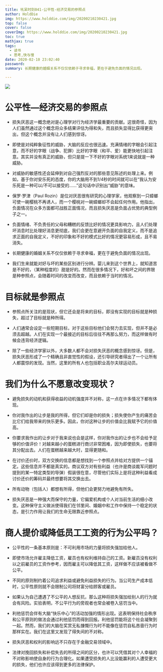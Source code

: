 ```yaml
---
title: 吼呆时刻041-公平性-经济交易的参照点
author: HoldDie
img: https://www.holddie.com/img/20200210230421.jpg
top: false
cover: false
coverImg: https://www.holddie.com/img/20200210230421.jpg
toc: true
mathjax: true
tags:
  - 读书
  - 思考,快与慢
date: 2020-02-10 23:02:40
password:
summary: 长期健康的婚姻关系不仅仅依赖于寻求幸福，更在于避免负面的情况出现。

---
```




![](https://www.holddie.com/img/20200210230421.jpg)



# 公平性—经济交易的参照点

- 损失厌恶这一概念绝对是心理学对行为经济学最重要的贡献。这很奇怪，因为人们虽然通过这个概念将众多结果评估为得和失，而且损失显得比获得更突出，但这个概念并没有让人们感到惊讶。



- 即使是对纯粹象征性的威胁，大脑的反应也很迅速。充满情绪的字眼会引起注意，而不好的字眼（战争、犯罪）比好的字眼（和平、爱）能更快地引起注意。其实并没有真正的威胁，但只是提一下不好的字眼对系统1来说就是一种威胁。



- 对威胁的敏感性还会延伸到对自己强烈反对的那些意见陈述的处理上来。例如，基于你对安乐死的态度，你的大脑用不到1/4秒的时间就可以在“我认为安乐死是一种可以/不可以接受的……”这句话中识别出“威胁”的意味。



- 保罗·罗津（Paul Rozin）是位对厌恶很有研究的心理学家，他观察到一只蟑螂可使一碗樱桃不再诱人，而一个樱桃对一碗蟑螂却不会起任何作用。他指出，负面情况在众多方面都可战胜正面情况，而且损失厌恶是负面占优势的典型例子之一。



- 负面情绪、不负责任的父母和糟糕的反馈比好的情况更具影响力，且人们处理坏消息时比处理好消息更彻底，我们会更在意避开负面的自我定义，而不是追求正面的自我定义，不好的印象和不好的模式比好的情况更容易形成，且不易消失。



- 长期健康的婚姻关系不仅仅依赖于寻求幸福，更在于避免负面的情况出现。



- 我们生来就能对好与坏的某些区别进行分辨。婴儿来到这个世界上，就知道苦是不好的，（某种程度的）甜是好的。然而在很多情况下，好和坏之间的界限是种参照点，会随着时间的改变而改变，而且依赖于当时的情况。



# 目标就是参照点

- 参照点所关注的是现状，但它还会是将来的目标，即没有实现的目标就是种损失，超过了目标就是种所得。



- 人们通常会设定一些短期目标，对于这些目标他们会努力去实现，但并不是必须去超越。人们在实现一个最接近的目标后往往不再那么努力，而这样做有时候会违背经济逻辑。



- 除了一些经济学家以外，大多数人都不会对损失厌恶的概念感到惊讶。但是，损失厌恶形成了一个精确且非直觉性的假设，还引导研究者得出了一个让所有人都震惊的发现。当然，这里的所有人也包括职业高尔夫球运动员。



# 我们为什么不愿意改变现状？

- 避免损失的动机和获得收益的动机强度并不对称，这一点在许多情况下都有体现。



- 你对我作出的让步是我的所得，但它们却是你的损失；损失使你产生的痛苦会比它们给我带来的快乐更多。因此，你对这种让步的价值会比我赋予它的价值高。



- 你要求我作出的让步对于我来说也会是这样，你对我作出的让步也不会给予足够的价值评价！对越来越小的蛋糕进行商讨非常困难，因为即使损失，也要将其分配出去。人们在蛋糕越来越大时，显得更随和。



- 在讨价还价时，双方交换的信息都是想找到一个参照点并给对方提供一个锚定。这些信息并不都是真实的。商议双方对有些利益（也许是商谈裁军问题时提到的某一特定类型的导弹）假装很在意，尽管他们实际上是将这种利益看成讨价还价的筹码并最终想要将其交换出去。



- 所有动物（包括人）都想有所得，但他们会更努力地避免有所失。



- 损失厌恶是一种强大而保守的力量，它偏爱机构或个人对当前生活的细小改变。这种保守主义做派使得我们在邻里间、婚姻中和工作中保持一个稳定的状态，是引力作用让我们的生命无限靠近参照点。



# 商人提价或降低员工工资的行为公平吗？

- 公平性的一条基本原则是：不可利用市场的力量将损失强加给他人。



- 即使市场允许雇主降低工资，雇员也有权利维持自己的工资。新雇员没有权利以之前雇员的工资作参考，因而雇主可以降低其工资，这样做不应该被看做不公平。



- 不同的原则制约着公司追求利益或避免利益损失的行为。当公司生产成本低时，公平性原则就不会限制公司将财富分给顾客或雇员。



- 如果认为自己遭遇了不公平的人想反抗，那么这种将损失强加给别人的行为就会有风险。实验表明，不公平行为的旁观者也常会被卷入惩罚当中。



- 利他惩罚会伴有大脑“快乐中心”的活动加强的情形出现。这表明保持社会秩序和公平原则的做法会通过利他惩罚而得到回报。利他惩罚能将这个社会凝聚到一起。然而，我们的大脑在奖赏无私慷慨行为时不能像在惩罚自私吝啬行为时那样实在。我们在这里又发现了得失间的不对称。



- 损失厌恶和权利的影响远不只存在于金融交易领域中。



- 法律对挽回损失和补偿失去的所得之间的区分，也许可以凭借其对个人幸福的不对称影响使自身的行为合理化。如果遭受损失的人比没能赢利的人遭受更大的损失，他们也许应该得到更多的法律保护。